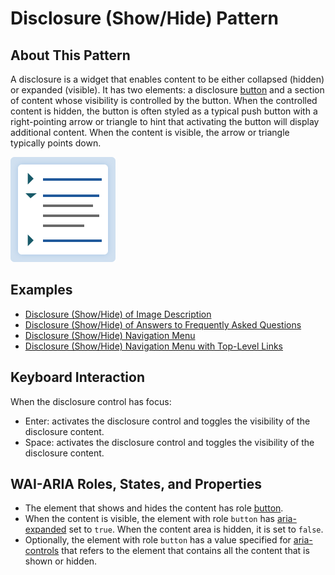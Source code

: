 ﻿---
source: https://www.w3.org/WAI/ARIA/apg/patterns/disclosure/

---
# Disclosure (Show/Hide) Pattern

## About This Pattern

A disclosure is a widget that enables content to be either collapsed (hidden) or expanded (visible). It has two elements: a disclosure  [button](button.md)  and a section of content whose visibility is controlled by the button. When the controlled content is hidden, the button is often styled as a typical push button with a right-pointing arrow or triangle to hint that activating the button will display additional content. When the content is visible, the arrow or triangle typically points down.

![](images/disclosure.svg)

## Examples

-   [Disclosure (Show/Hide) of Image Description](disclosure-image-description.md)
-   [Disclosure (Show/Hide) of Answers to Frequently Asked Questions](disclosure-faq.example.md)
-   [Disclosure (Show/Hide) Navigation Menu](disclosure-navigation.example.md)
-   [Disclosure (Show/Hide) Navigation Menu with Top-Level Links](disclosure-navigation-hybrid.example.md)

## Keyboard Interaction

When the disclosure control has focus:

-   Enter: activates the disclosure control and toggles the visibility of the disclosure content.
-   Space: activates the disclosure control and toggles the visibility of the disclosure content.

## WAI-ARIA Roles, States, and Properties

-   The element that shows and hides the content has role  [button](https://w3c.github.io/aria/#button).
-   When the content is visible, the element with role  `button`  has  [aria-expanded](https://w3c.github.io/aria/#aria-expanded)  set to  `true`. When the content area is hidden, it is set to  `false`.
-   Optionally, the element with role  `button`  has a value specified for  [aria-controls](https://w3c.github.io/aria/#aria-controls)  that refers to the element that contains all the content that is shown or hidden.

